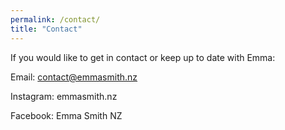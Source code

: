 ```yaml
---
permalink: /contact/
title: "Contact"
---
```

If you would like to get in contact or keep up to date with Emma:

Email: contact@emmasmith.nz

Instagram: emmasmith.nz

Facebook: Emma Smith NZ

<!-- Messenger Chat Plugin Code -->
<div id="fb-root"></div>

<!-- Your Chat Plugin code -->
<div id="fb-customer-chat" class="fb-customerchat">
</div>

<script>
    var chatbox = document.getElementById('fb-customer-chat');
    chatbox.setAttribute("page_id", "2015323498709396");
    chatbox.setAttribute("attribution", "biz_inbox");
</script>

<!-- Your SDK code -->
<script>
    window.fbAsyncInit = function() {
    FB.init({
        xfbml            : true,
        version          : 'v14.0'
    });
    };

    (function(d, s, id) {
    var js, fjs = d.getElementsByTagName(s)[0];
    if (d.getElementById(id)) return;
    js = d.createElement(s); js.id = id;
    js.src = 'https://connect.facebook.net/en_US/sdk/xfbml.customerchat.js';
    fjs.parentNode.insertBefore(js, fjs);
    }(document, 'script', 'facebook-jssdk'));
</script>